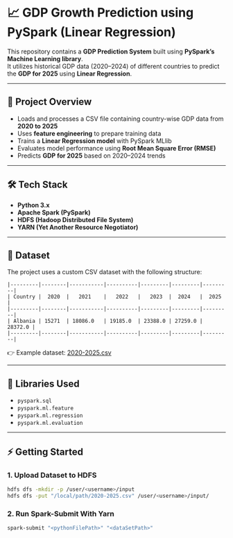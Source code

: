 # 📈 GDP Growth Prediction using PySpark (Linear Regression)

This repository contains a **GDP Prediction System** built using **PySpark’s Machine Learning library**.  
It utilizes historical GDP data (2020–2024) of different countries to predict the **GDP for 2025** using **Linear Regression**.

---

## 📌 Project Overview

- Loads and processes a CSV file containing country-wise GDP data from **2020 to 2025**
- Uses **feature engineering** to prepare training data
- Trains a **Linear Regression model** with PySpark MLlib
- Evaluates model performance using **Root Mean Square Error (RMSE)**
- Predicts **GDP for 2025** based on 2020–2024 trends

---

## 🛠️ Tech Stack

- **Python 3.x**
- **Apache Spark (PySpark)**
- **HDFS (Hadoop Distributed File System)**
- **YARN (Yet Another Resource Negotiator)**

---

## 📂 Dataset

The project uses a custom CSV dataset with the following structure:
```
|---------|--------|-----------|----------|---------|---------|---------|
| Country |  2020  |   2021    |   2022   |   2023  |  2024   |  2025   |
|---------|--------|-----------|----------|---------|---------|---------|
| Albania | 15271  | 18086.0   | 19185.0  | 23388.0 | 27259.0 | 28372.0 |
|---------|--------|-----------|----------|---------|---------|---------|

```

👉 Example dataset: [2020-2025.csv](/GDP%20Growth/dataset/2020-2025.csv)

---

## 🧰 Libraries Used

- `pyspark.sql`
- `pyspark.ml.feature`
- `pyspark.ml.regression`
- `pyspark.ml.evaluation`

---

## ⚡ Getting Started

### 1. Upload Dataset to HDFS

```bash
hdfs dfs -mkdir -p /user/<username>/input
hdfs dfs -put "/local/path/2020-2025.csv" /user/<username>/input/
```


### 2. Run Spark-Submit With Yarn
```bash
spark-submit "<pythonFilePath>" "<dataSetPath>"
```







